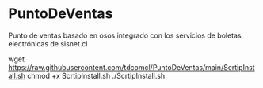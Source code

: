 # PuntoDeVentas
Punto de ventas basado en osos integrado con los servicios de boletas electrónicas de sisnet.cl

wget https://raw.githubusercontent.com/tdcomcl/PuntoDeVentas/main/ScrtipInstall.sh
chmod +x ScrtipInstall.sh
./ScrtipInstall.sh
